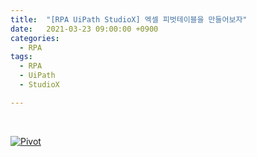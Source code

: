 ```yaml
---
title:  "[RPA UiPath StudioX] 엑셀 피벗테이블을 만들어보자"
date:   2021-03-23 09:00:00 +0900
categories:
  - RPA
tags:
  - RPA
  - UiPath
  - StudioX

---
```


<br>

[![Pivot](http://img.youtube.com/vi/hrkxl5BUJuI/maxresdefault.jpg)](https://www.youtube.com/watch?v=hrkxl5BUJuI)
